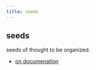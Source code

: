 ```yaml
---
title: seeds
---
```


## seeds

seeds of thought to be organized. 

- [on documenation](on-documentation.md)